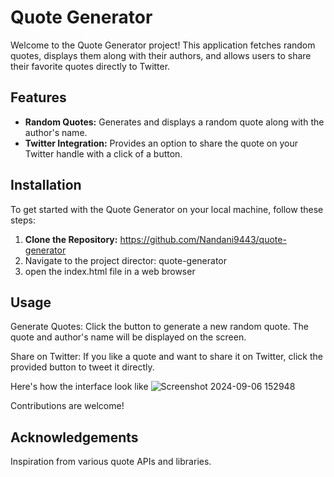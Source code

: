 # Quote Generator

Welcome to the Quote Generator project! This application fetches random quotes, displays them along with their authors, and allows users to share their favorite quotes directly to Twitter.

## Features

- **Random Quotes:** Generates and displays a random quote along with the author's name.
- **Twitter Integration:** Provides an option to share the quote on your Twitter handle with a click of a button.
## Installation

To get started with the Quote Generator on your local machine, follow these steps:

1. **Clone the Repository:**
   https://github.com/Nandani9443/quote-generator
2. Navigate to the project director: quote-generator
3. open the index.html file in a web browser
   
## Usage

Generate Quotes: Click the button to generate a new random quote. The quote and author's name will be displayed on the screen.

Share on Twitter: If you like a quote and want to share it on Twitter, click the provided button to tweet it directly.

 Here's how the interface look like 
![Screenshot 2024-09-06 152948](https://github.com/user-attachments/assets/77ef64e2-91c4-474a-a1f0-797fac666276)

Contributions are welcome!

## Acknowledgements
 Inspiration from various quote APIs and libraries.


